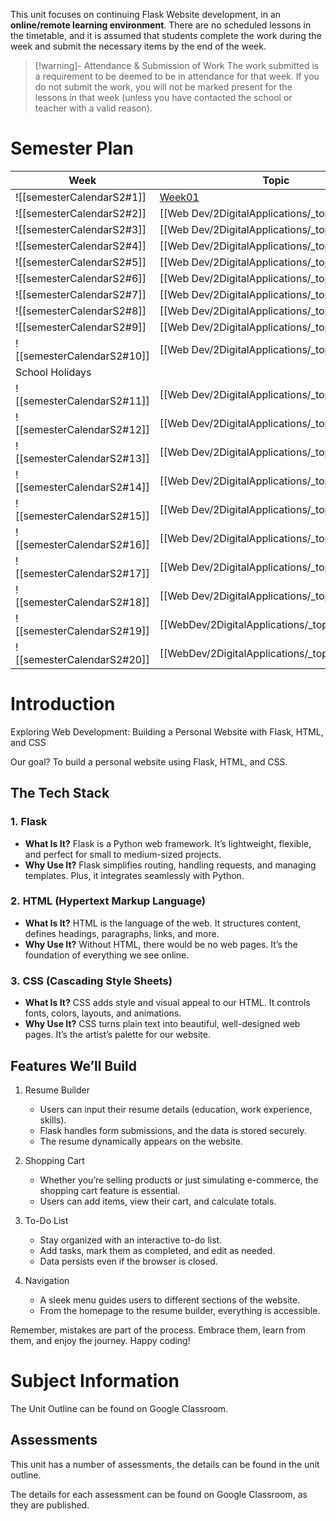 This unit focuses on continuing Flask Website development, in an **online/remote learning environment**. There are no scheduled lessons in the timetable, and it is assumed that students complete the work during the week and submit the necessary items by the end of the week.

> [!warning]- Attendance & Submission of Work
> The work submitted is a requirement to be deemed to be in attendance for that week. If you do not submit the work, you will not be marked present for the lessons in that week (unless you have contacted the school or teacher with a valid reason).

# Semester Plan

| Week                       | Topic                                                         | Assessment | Notes |
| -------------------------- | ------------------------------------------------------------- | ---------- | ----- |
| ![[semesterCalendarS2#1]]  | [Week01](_topics/Week01.md)  |            |       |
| ![[semesterCalendarS2#2]]  | [[Web Dev/2DigitalApplications/_topics/Week 02|Week 2]]  |            |       |
| ![[semesterCalendarS2#3]]  | [[Web Dev/2DigitalApplications/_topics/Week 03|Week 3]]  |            |       |
| ![[semesterCalendarS2#4]]  | [[Web Dev/2DigitalApplications/_topics/Week 04|Week 4]]  |            |       |
| ![[semesterCalendarS2#5]]  | [[Web Dev/2DigitalApplications/_topics/Week 05|Week 5]]  |            |       |
| ![[semesterCalendarS2#6]]  | [[Web Dev/2DigitalApplications/_topics/Week 06|Week 6]]  |            |       |
| ![[semesterCalendarS2#7]]  | [[Web Dev/2DigitalApplications/_topics/Week 07|Week 7]]  |            |       |
| ![[semesterCalendarS2#8]]  | [[Web Dev/2DigitalApplications/_topics/Week 08|Week 8]]  |            |       |
| ![[semesterCalendarS2#9]]  | [[Web Dev/2DigitalApplications/_topics/Week 09|Week 9]]  |            |       |
| ![[semesterCalendarS2#10]] | [[Web Dev/2DigitalApplications/_topics/Week 10|Week 10]] |            |       |
| School Holidays            |                                                               |            |       |
| ![[semesterCalendarS2#11]] | [[Web Dev/2DigitalApplications/_topics/Week 11|Week 11]] |            |       |
| ![[semesterCalendarS2#12]] | [[Web Dev/2DigitalApplications/_topics/Week 12|Week 12]] |            |       |
| ![[semesterCalendarS2#13]] | [[Web Dev/2DigitalApplications/_topics/Week 13|Week 13]] |            |       |
| ![[semesterCalendarS2#14]] | [[Web Dev/2DigitalApplications/_topics/Week 14|Week 14]] |            |       |
| ![[semesterCalendarS2#15]] | [[Web Dev/2DigitalApplications/_topics/Week 15|Week 15]] |            |       |
| ![[semesterCalendarS2#16]] | [[Web Dev/2DigitalApplications/_topics/Week 16|Week 16]] |            |       |
| ![[semesterCalendarS2#17]] | [[Web Dev/2DigitalApplications/_topics/Week 17|Week 17]] |            |       |
| ![[semesterCalendarS2#18]] | [[Web Dev/2DigitalApplications/_topics/Week 18|Week 18]] |            |       |
| ![[semesterCalendarS2#19]] | [[WebDev/2DigitalApplications/_topics/Week19]]                                                   |            |       |
| ![[semesterCalendarS2#20]] | [[WebDev/2DigitalApplications/_topics/Week20]]                                                   |            |       |

# Introduction
Exploring Web Development: Building a Personal Website with Flask, HTML, and CSS

Our goal? To build a personal website using Flask, HTML, and CSS.    

## The Tech Stack

### 1. Flask

- **What Is It?** Flask is a Python web framework. It’s lightweight, flexible, and perfect for small to medium-sized projects.
- **Why Use It?** Flask simplifies routing, handling requests, and managing templates. Plus, it integrates seamlessly with Python.

### 2. HTML (Hypertext Markup Language)

- **What Is It?** HTML is the language of the web. It structures content, defines headings, paragraphs, links, and more.
- **Why Use It?** Without HTML, there would be no web pages. It’s the foundation of everything we see online.

### 3. CSS (Cascading Style Sheets)

- **What Is It?** CSS adds style and visual appeal to our HTML. It controls fonts, colors, layouts, and animations.
- **Why Use It?** CSS turns plain text into beautiful, well-designed web pages. It’s the artist’s palette for our website.

## Features We’ll Build

1. Resume Builder
    
    - Users can input their resume details (education, work experience, skills).
    - Flask handles form submissions, and the data is stored securely.
    - The resume dynamically appears on the website.
2. Shopping Cart
    
    - Whether you’re selling products or just simulating e-commerce, the shopping cart feature is essential.
    - Users can add items, view their cart, and calculate totals.
3. To-Do List
    
    - Stay organized with an interactive to-do list.
    - Add tasks, mark them as completed, and edit as needed.
    - Data persists even if the browser is closed.
4. Navigation
    
    - A sleek menu guides users to different sections of the website.
    - From the homepage to the resume builder, everything is accessible.


Remember, mistakes are part of the process. Embrace them, learn from them, and enjoy the journey. Happy coding! 

# Subject Information

The Unit Outline can be found on Google Classroom.

## Assessments

This unit has a number of assessments, the details can be found in the unit outline.

The details for each assessment can be found on Google Classroom, as they are published.

